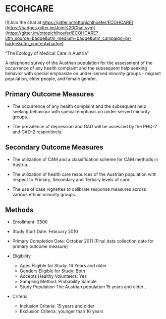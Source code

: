 ECOHCARE
========

[![Join the chat at https://gitter.im/ottopichlhoefer/ECOHCARE](https://badges.gitter.im/Join%20Chat.svg)](https://gitter.im/ottopichlhoefer/ECOHCARE?utm_source=badge&utm_medium=badge&utm_campaign=pr-badge&utm_content=badge)

“The Ecology of Medical Care in Austria”

A telephone survey of the Austrian population for the assessment of the occurrence of any health complaint and the subsequent help seeking behavior with special emphasize on under-served minority groups - migrant population, elder people, and female gender.

Primary Outcome Measures
-------------------------

- The occurrence of any health complaint and the subsequent help seeking behaviour with special emphasis on under-served minority groups.

- The prevalence of depression and GAD will be assessed by the PHQ-2 and GAD-2 respectively.


Secondary Outcome Measures
---------------------------

- The utilization of CAM and a classification scheme for CAM methods in Austria.

- The utilization of health care resources of the Austrian population with respect to Primary, Secondary and Tertiary levels of care.

- The use of case vignettes to calibrate response measures across various ethnic minority groups.

Methods
-------

- Enrollment:	3500
- Study Start Date:	February 2010
- Primary Completion Date:	October 2011 (Final data collection date for primary outcome measure)

- Eligibility
    - Ages Eligible for Study:  	16 Years and older
    - Genders Eligible for Study:  	Both
    - Accepts Healthy Volunteers:  	Yes
    - Sampling Method:  	Probability Sample
    - Study Population The Austrian population 15 years and older .

- Criteria
    - Inclusion Criteria: 15 years and older
    - Exclusion Criteria: younger than 16 years


